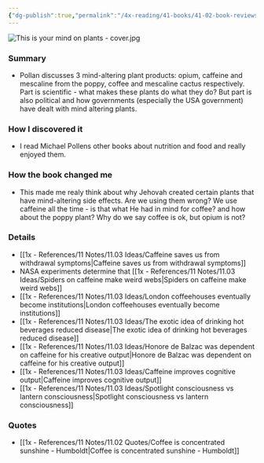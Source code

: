 ```yaml
---
{"dg-publish":true,"permalink":"/4x-reading/41-books/41-02-book-reviews/this-is-your-mind-on-plants-michael-pollen/","title":"This is your mind on plants - Michael Pollen","created":"2023-07-23T19:10:26.062+03:00","updated":"2024-02-14T20:17:40.059+03:00"}
---
```


![This is your mind on plants - cover.jpg](/img/user/4x%20-%20Reading/41%20Books/41.02%20Book%20reviews/This%20is%20your%20mind%20on%20plants%20-%20cover.jpg)

### Summary
- Pollan discusses 3 mind-altering plant products: opium, caffeine and mescaline from the poppy, coffee and mescaline cactus respectively. Part is scientific - what makes these plants do what they do? But part is also political and how governments (especially the USA government) have dealt with mind altering plants.

### How I discovered it
- I read Michael Pollens other books about nutrition and food and really enjoyed them.

### How the book changed me
- This made me realy think about why Jehovah created certain plants that have mind-altering side effects. Are we using them wrong? We use caffeine all the time - is that what He had in mind for coffee? and how about the poppy plant? Why do we say coffee is ok, but opium is not?

### Details
- [[1x - References/11 Notes/11.03 Ideas/Caffeine saves us from withdrawal symptoms\|Caffeine saves us from withdrawal symptoms]]
- NASA experiments determine that [[1x - References/11 Notes/11.03 Ideas/Spiders on caffeine make weird webs\|Spiders on caffeine make weird webs]]
- [[1x - References/11 Notes/11.03 Ideas/London coffeehouses eventually become institutions\|London coffeehouses eventually become institutions]]
- [[1x - References/11 Notes/11.03 Ideas/The exotic idea of drinking hot beverages reduced disease\|The exotic idea of drinking hot beverages reduced disease]]
- [[1x - References/11 Notes/11.03 Ideas/Honore de Balzac was dependent on caffeine for his creative output\|Honore de Balzac was dependent on caffeine for his creative output]]
- [[1x - References/11 Notes/11.03 Ideas/Caffeine improves cognitive output\|Caffeine improves cognitive output]]
- [[1x - References/11 Notes/11.03 Ideas/Spotlight consciousness vs lantern consciousness\|Spotlight consciousness vs lantern consciousness]]

### Quotes
- [[1x - References/11 Notes/11.02 Quotes/Coffee is concentrated sunshine - Humboldt\|Coffee is concentrated sunshine - Humboldt]]

